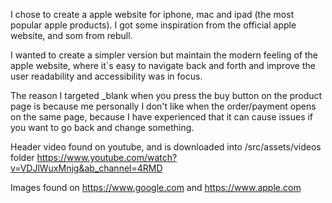 I chose to create a apple website for iphone, mac and ipad (the most popular apple products). I got some inspiration from the official apple website, and som from rebull.

I wanted to create a simpler version but maintain the modern feeling of the apple website, where it´s easy to navigate back and forth and improve the user readability and accessibility was in focus.

The reason I targeted _blank when you press the buy button on the product page is because me personally I don't like when the order/payment opens on the same page, because I have experienced that it can cause issues if you want to go back and change something.

Header video found on youtube, and is downloaded into /src/assets/videos folder
https://www.youtube.com/watch?v=VDJlWuxMnjg&ab_channel=4RMD

Images found on https://www.google.com and https://www.apple.com
